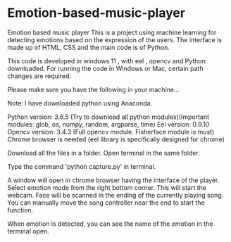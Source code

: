 # Emotion-based-music-player
Emotion based music player
This is a project using machine learning for detecting emotions based on the expression of the users. The interface is made up of HTML, CSS  and the main code is of Python.

This code is developed in windows 11 , with eel , opencv and Python downloaded.
For running the code in Windows or Mac, certain path changes are required.

Please make sure you have the following in your machine...

Note: I have downloaded python using Anaconda.

Python version: 3.6.5 (Try to download all python modules)(Important modules: glob, os, numpy, random, argparse, time) Eel version: 0.9.10  Opencv version: 3.4.3 (Full opencv module. Fisherface module is must) Chrome browser is needed (eel library is specifically designed for chrome)

Download all the files in a folder. Open terminal in the same folder.

Type the command 'python capture.py' in terminal.

A window will open in chrome browser having the interface of the player. Select emotion mode from the right bottom corner. This will start the webcam. Face will be scanned in the ending of the currently playing song. You can manually move the song controller near the end to start the function.

When emotion is detected, you can see the name of the emotion in the terminal open.
